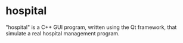 # hospital
"hospital" is a C++ GUI program, written using the Qt framework, that simulate a real hospital management program.
